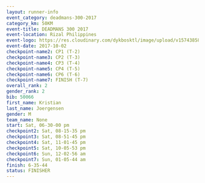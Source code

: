 ```yaml
---
layout: runner-info 
event_category: deadmans-300-2017 
category_km: 50KM 
event-title: DEADMANS 300 2017 
event-location: Rizal Philippines 
event-logo: https://res.cloudinary.com/dykbosktl/image/upload/v1574385898/Logo/2017-DM300-Logo_ljecaw.jpg 
event-date: 2017-10-02 
checkpoint-name2: CP1 (T-2) 
checkpoint-name3: CP2 (T-3) 
checkpoint-name4: CP3 (T-4) 
checkpoint-name5: CP4 (T-5) 
checkpoint-name6: CP6 (T-6) 
checkpoint-name7: FINISH (T-7) 
overall_rank: 2
gender_rank: 2
bib: 50066
first_name: Kristian
last_name: Joergensen
gender: M
team_name: None
start: Sat, 06-30-00 pm
checkpoint2: Sat, 08-15-35 pm
checkpoint3: Sat, 08-51-45 pm
checkpoint4: Sat, 11-01-45 pm
checkpoint5: Sat, 10-05-53 pm
checkpoint6: Sun, 12-02-56 am
checkpoint7: Sun, 01-05-44 am
finish: 6-35-44
status: FINISHER
---
```

